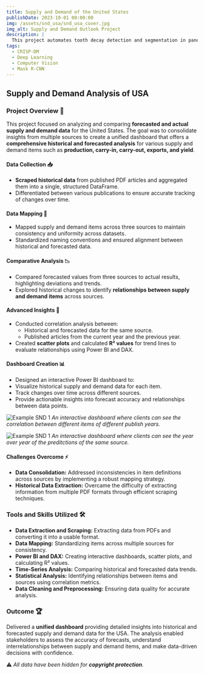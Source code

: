 ```yaml
---
title: Supply and Demand of the United States
publishDate: 2023-10-01 00:00:00
img: /assets/snd_usa/snd_usa_cover.jpg
img_alt: Supply and Demand Outlook Project
description: |
  This project automates tooth decay detection and segmentation in panoramic X-rays using AI techniques. By employing preprocessing, data augmentation, and a Mask R-CNN model, it enhances diagnostic accuracy and promotes AI integration in dental care.
tags:
  - CRISP-DM
  - Deep Learning
  - Computer Vision
  - Mask R-CNN
---
```


## Supply and Demand Analysis of USA

### Project Overview 📌
This project focused on analyzing and comparing **forecasted and actual supply and demand data** for the United States. The goal was to consolidate insights from multiple sources to create a unified dashboard that offers a **comprehensive historical and forecasted analysis** for various supply and demand items such as **production, carry-in, carry-out, exports, and yield**.

#### Data Collection 📥
- **Scraped historical data** from published PDF articles and aggregated them into a single, structured DataFrame.
- Differentiated between various publications to ensure accurate tracking of changes over time.

#### Data Mapping 🔗
- Mapped supply and demand items across three sources to maintain consistency and uniformity across datasets.  
- Standardized naming conventions and ensured alignment between historical and forecasted data.

#### Comparative Analysis 📉
- Compared forecasted values from three sources to actual results, highlighting deviations and trends.  
- Explored historical changes to identify **relationships between supply and demand items** across sources.

#### Advanced Insights 📐
- Conducted correlation analysis between:
  - Historical and forecasted data for the same source.
  - Published articles from the current year and the previous year.
- Created **scatter plots** and calculated **R² values** for trend lines to evaluate relationships using Power BI and DAX.

#### Dashboard Creation 📊
- Designed an interactive Power BI dashboard to:
- Visualize historical supply and demand data for each item.
- Track changes over time across different sources.
- Provide actionable insights into forecast accuracy and relationships between data points.

![Example SND 1](/assets/snd_usa/snd1.png)
*An interactive dashboard where clients can see the correlation between different items of different publish years.*

![Example SND 1](/assets/snd_usa/snd2.png)
*An interactive dashboard where clients can see the year over year of the preditctions of the same source.*

#### Challenges Overcome ⚡
- **Data Consolidation:** Addressed inconsistencies in item definitions across sources by implementing a robust mapping strategy.  
- **Historical Data Extraction:** Overcame the difficulty of extracting information from multiple PDF formats through efficient scraping techniques.

### Tools and Skills Utilized 🛠️
- **Data Extraction and Scraping:** Extracting data from PDFs and converting it into a usable format.  
- **Data Mapping:** Standardizing items across multiple sources for consistency.  
- **Power BI and DAX:** Creating interactive dashboards, scatter plots, and calculating R² values.  
- **Time-Series Analysis:** Comparing historical and forecasted data trends.  
- **Statistical Analysis:** Identifying relationships between items and sources using correlation metrics.  
- **Data Cleaning and Preprocessing:** Ensuring data quality for accurate analysis.  

### Outcome 🏆
Delivered a **unified dashboard** providing detailed insights into historical and forecasted supply and demand data for the USA. The analysis enabled stakeholders to assess the accuracy of forecasts, understand interrelationships between supply and demand items, and make data-driven decisions with confidence.

⚠️ *All data have been hidden for **copyright protection**.*